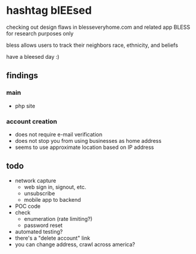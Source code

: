 # hashtag blEEsed

checking out design flaws in blesseveryhome.com and related app BLESS
for research purposes only

bless allows users to track their neighbors race, ethnicity, and beliefs

have a bleesed day :)

## findings
### main
 - php site
### account creation
 - does not require e-mail verification
 - does not stop you from using businesses as home address
 - seems to use approximate location based on IP address

## todo
 - network capture
   - web sign in, signout, etc.
   - unsubscribe
   - mobile app to backend
 - POC code
 - check
   - enumeration (rate limiting?)
   - password reset
 - automated testing?
 - there's a "delete account" link
 - you can change address, crawl across america?
